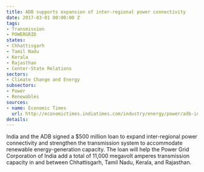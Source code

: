 ```yaml
---
title: ADB supports expansion of inter-regional power connectivity
date: 2017-03-01 00:00:00 Z
tags:
- Transmission
- POWERGRID
states:
- Chhattisgarh
- Tamil Nadu
- Kerala
- Rajasthan
- Center-State Relations
sectors:
- Climate Change and Energy
subsectors:
- Power
- Renewables
sources:
- name: Economic Times
  url: http://economictimes.indiatimes.com/industry/energy/power/adb-india-ink-500-million-loan-pact-to-expand-power-connectivity/articleshow/57316256.cms
details: 
---
```


India and the ADB signed a $500 million loan to expand inter-regional power connectivity and strengthen the transmission system to accommodate renewable energy-generation capacity. The loan will help the Power Grid Corporation of India add a total of 11,000 megavolt amperes transmission capacity in and between Chhattisgarh, Tamil Nadu, Kerala, and Rajasthan.
